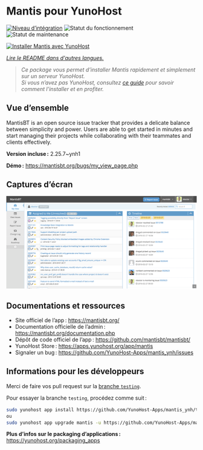 <!--
Nota bene : ce README est automatiquement généré par <https://github.com/YunoHost/apps/tree/master/tools/readme_generator>
Il NE doit PAS être modifié à la main.
-->

# Mantis pour YunoHost

[![Niveau d’intégration](https://dash.yunohost.org/integration/mantis.svg)](https://dash.yunohost.org/appci/app/mantis) ![Statut du fonctionnement](https://ci-apps.yunohost.org/ci/badges/mantis.status.svg) ![Statut de maintenance](https://ci-apps.yunohost.org/ci/badges/mantis.maintain.svg)

[![Installer Mantis avec YunoHost](https://install-app.yunohost.org/install-with-yunohost.svg)](https://install-app.yunohost.org/?app=mantis)

*[Lire le README dans d'autres langues.](./ALL_README.md)*

> *Ce package vous permet d’installer Mantis rapidement et simplement sur un serveur YunoHost.*  
> *Si vous n’avez pas YunoHost, consultez [ce guide](https://yunohost.org/install) pour savoir comment l’installer et en profiter.*

## Vue d’ensemble

MantisBT is an open source issue tracker that provides a delicate balance between simplicity and power. Users are able to get started in minutes and start managing their projects while collaborating with their teammates and clients effectively. 

**Version incluse :** 2.25.7~ynh1

**Démo :** <https://mantisbt.org/bugs/my_view_page.php>

## Captures d’écran

![Capture d’écran de Mantis](./doc/screenshots/modern_my_view.png)

## Documentations et ressources

- Site officiel de l’app : <https://mantisbt.org/>
- Documentation officielle de l’admin : <https://mantisbt.org/documentation.php>
- Dépôt de code officiel de l’app : <https://github.com/mantisbt/mantisbt/>
- YunoHost Store : <https://apps.yunohost.org/app/mantis>
- Signaler un bug : <https://github.com/YunoHost-Apps/mantis_ynh/issues>

## Informations pour les développeurs

Merci de faire vos pull request sur la [branche `testing`](https://github.com/YunoHost-Apps/mantis_ynh/tree/testing).

Pour essayer la branche `testing`, procédez comme suit :

```bash
sudo yunohost app install https://github.com/YunoHost-Apps/mantis_ynh/tree/testing --debug
ou
sudo yunohost app upgrade mantis -u https://github.com/YunoHost-Apps/mantis_ynh/tree/testing --debug
```

**Plus d’infos sur le packaging d’applications :** <https://yunohost.org/packaging_apps>
